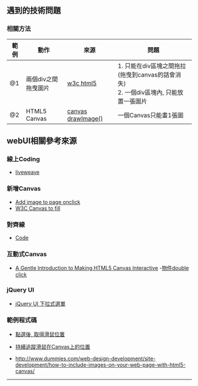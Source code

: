 ## 遇到的技術問題

### 相關方法

|範例| 動作 | 來源 | 問題 |
| --- | --- | --- | --- |
| @1 | 兩個div之間拖曳圖片 | [w3c html5](https://www.w3schools.com/html/tryit.asp?filename=tryhtml5_draganddrop2) | 1. 只能在div區塊之間拖拉(拖曳到canvas的話會消失) <br /> 2. 一個div區塊內, 只能放置一張圖片
| @2 | HTML5 Canvas | [canvas drawImage()](http://www.html5canvastutorials.com/tutorials/html5-canvas-images/) | 一個Canvas只能畫1張圖 |




## webUI相關參考來源

### 線上Coding
- [liveweave](http://liveweave.com/)

### 新增Canvas
- [Add image to page onclick](https://stackoverflow.com/questions/8886248/add-image-to-page-onclick)
- [W3C Canvas to fill](https://www.w3schools.com/html/tryit.asp?filename=tryhtml5_canvas_tut_img)


### 對齊線
- [Code](http://runjs.cn/code/7woaho1m)


### 互動式Canvas
- [A Gentle Introduction to Making HTML5 Canvas Interactive](https://simonsarris.com/making-html5-canvas-useful/)
-[物件double click](https://simonsarris.com/making-html5-canvas-useful/)


### jQuery UI
- [jQuery UI 下拉式選單](http://jsfiddle.net/RobinvdA/wQ8YA/34/)

### 範例程式碼
- [點選後, 取得滑鼠位置](https://www.w3schools.com/jsref/tryit.asp?filename=tryjsref_event_mouse_clientxy)
- [持續追蹤滑鼠在Canvas上的位置](http://www.w3school.com.cn/tiy/t.asp?f=html5_canvas_coordinates)

- http://www.dummies.com/web-design-development/site-development/how-to-include-images-on-your-web-page-with-html5-canvas/
---

